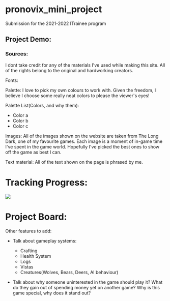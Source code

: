 # pronovix_mini_project
Submission for the 2021-2022 ITrainee program

## Project Demo:

### Sources:

I dont take credit for any of the materials I've used while making this site.
All of the rights belong to the original and hardworking creators.

Fonts:


Palette:
I love to pick my own colours to work with.
Given the freedom, I believe I choose some really neat colors to please the viewer's eyes!

Palette List(Colors, and why them):
- Color a
- Color b
- Color c

Images:
All of the images shown on the website are taken from The Long Dark, one of my favourite games.
Each image is a moment of in-game time I've spent in the game world.
Hopefully I've picked the best ones to show off the game as best I can.

Text material:
All of the text shown on the page is phrased by me.

# Tracking Progress:
![](https://github.com/sla-ppy/pronovix_mini_project/blob/master/progress_track.png)

# Project Board:

Other features to add:
- Talk about gameplay systems:
    - Crafting
    - Health System
    - Logs
    - Vistas
    - Creatures(Wolves, Bears, Deers, AI behaviour)

- Talk about why someone uninterested in the game should play it? What do they gain out of spending money yet on another game? Why is this game special, why does it stand out?

